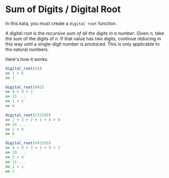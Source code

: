 # Sum of Digits / Digital Root

In this kata, you must create a `digital root` function.

A digital root is the *recursive sum of all the digits in a number*. Given *n*, take the sum of the digits of *n*. If that value has two digits, continue reducing in this way until a single-digit number is produced. This is only applicable to the natural numbers.

Here's how it works:
```javaScript
digital_root(16)
=> 1 + 6
=> 7

digital_root(942)
=> 9 + 4 + 2
=> 15 ...
=> 1 + 5
=> 6

digital_root(132189)
=> 1 + 3 + 2 + 1 + 8 + 9
=> 24 ...
=> 2 + 4
=> 6

digital_root(493193)
=> 4 + 9 + 3 + 1 + 9 + 3
=> 29 ...
=> 2 + 9
=> 11 ...
=> 1 + 1
=> 2
```